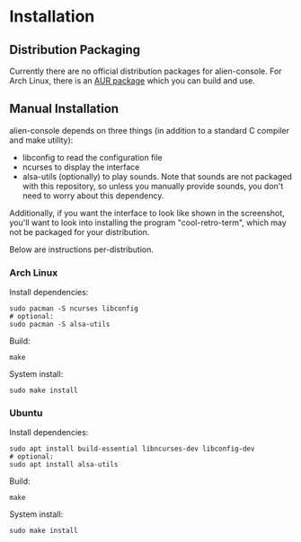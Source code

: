 Installation
============

Distribution Packaging
----------------------

Currently there are no official distribution packages for alien-console. For
Arch Linux, there is an [AUR package][AUR package] which you can build and use.

[AUR package]: https://aur.archlinux.org/packages/alien-console/

Manual Installation
-------------------

alien-console depends on three things (in addition to a standard C compiler and
make utility):

- libconfig to read the configuration file
- ncurses to display the interface
- alsa-utils (optionally) to play sounds. Note that sounds are not packaged with
  this repository, so unless you manually provide sounds, you don't need to
  worry about this dependency.

Additionally, if you want the interface to look like shown in the screenshot,
you'll want to look into installing the program "cool-retro-term", which may not
be packaged for your distribution.

Below are instructions per-distribution.

### Arch Linux

Install dependencies:

    sudo pacman -S ncurses libconfig
    # optional:
    sudo pacman -S alsa-utils

Build:

    make

System install:

    sudo make install

### Ubuntu

Install dependencies:

    sudo apt install build-essential libncurses-dev libconfig-dev
    # optional:
    sudo apt install alsa-utils

Build:

    make

System install:

    sudo make install
